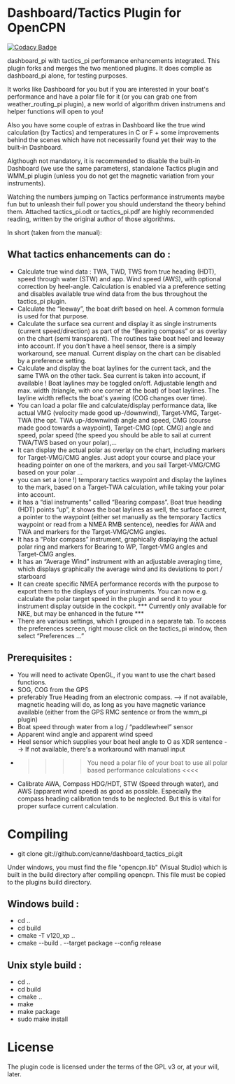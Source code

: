Dashboard/Tactics Plugin for OpenCPN
====================================

[![Codacy Badge](https://api.codacy.com/project/badge/Grade/23e5625c7b5a4aa4a3b3696b5a7795d2)](https://app.codacy.com/app/petri38-github/dashboard_tactics_pi?utm_source=github.com&utm_medium=referral&utm_content=canne/dashboard_tactics_pi&utm_campaign=Badge_Grade_Settings)

dashboard_pi with tactics_pi performance enhancements integrated.
This plugin forks and merges the two mentioned plugins.
It does complie as dashboard_pi alone, for testing purposes.

It works like Dashboard for you but if you are interested in
your boat's performance and have a polar file for it (or you
can grab one from weather_routing_pi plugin), a new world of
algorithm driven instrumens and helper functions will open to you!

Also you have some couple of extras in Dashboard like the true
wind calculation (by Tactics) and temperatures in C or F + some
improvements behind the scenes which have not necessarily found
yet their way to the built-in Dashboard.

Algthough not mandatory, it is recommended to disable the built-in
Dashboard (we use the same parameters), standalone Tactics plugin
and WMM_pi plugin (unless you do not get the magnetic variation
from your instruments).
    
Watching the numbers jumping on Tactics performance instruments
maybe fun but to unleash their full power you should understand
the theory behind them. Attached tactics_pi.odt or tactics_pi.pdf
are highly recommended reading, written by the original author
of those algorithms.

In short (taken from the manual):

What tactics enhancements can do :
----------------------------------
* Calculate true wind data : TWA, TWD, TWS from true heading (HDT), speed
  through water (STW) and app. Wind speed (AWS), with optional correction by heel-angle.
  Calculation is enabled via a preference setting and disables available true wind data
  from the bus throughout the tactics_pi plugin. 
* Calculate the “leeway”, the boat drift based on heel. A common formula is used for that purpose.
* Calculate the surface sea current and display it as single instruments (current speed/direction)
  as part of the “Bearing compass” or as overlay on the chart (semi transparent). The routines take
  boat heel and leeway into account.
  If you don't have a heel sensor, there is a simply workaround, see manual.
  Current display on the chart can be disabled by a preference setting.
* Calculate and display the boat laylines for the current tack, and the same TWA on the other tack.
  Sea current is taken into account, if available ! Boat laylines may be toggled on/off. 
  Adjustable length and max. width (triangle, with one corner at the boat) of boat laylines.
  The layline width reflects the boat's yawing (COG changes over time).
* You can load a polar file and calculate/display performance data, like actual VMG (velocity made good up-/downwind),
  Target-VMG, Target-TWA  (the opt. TWA up-/downwind) angle and speed, CMG (course made good towards a waypoint), Target-CMG
  (opt. CMG) angle and speed, polar speed (the speed you should be able to sail at current TWA/TWS based on your polar),...
* It can display the actual polar as overlay on the chart, including markers for Target-VMG/CMG angles.
  Just adopt your course and place your heading pointer on one of the markers, and you sail Target-VMG/CMG based on your polar ...
* you can set a (one !) temporary tactics waypoint and display the laylines to the mark, based on a Target-TWA calculation,
  while taking your polar into account.
* it has a “dial instruments” called “Bearing compass”. Boat true heading (HDT)  points “up”, it shows the boat laylines as well,
  the surface current, a pointer to the waypoint (either set manually as the temporary Tactics waypoint or read from a NMEA
  RMB sentence), needles for AWA and TWA and markers for the Target-VMG/CMG angles.
* It has a “Polar compass” instrument, graphically displaying the actual polar ring and markers for Bearing to WP,
  Target-VMG angles and Target-CMG angles.
* It has an “Average Wind” instrument with an adjustable averaging time, which displays graphically the average wind
  and its deviations to port / starboard
* It can create specific NMEA performance records with the purpose to export them to the displays of your instruments.
  You can now e.g. calculate the polar target speed in the plugin and send it to your instrument display outside in the cockpit.
  *** Currently only available for NKE, but may be enhanced in the future ***
* There are various settings, which I grouped in a separate tab. To access the preferences screen, right mouse click
  on the tactics_pi window, then select “Preferences ...”

Prerequisites :
---------------
* You will need to activate OpenGL, if you want to use the chart based functions.
* SOG, COG from the GPS
* preferably True Heading from an electronic compass.
  --> if not available, magnetic heading will do, as long as you have magnetic variance available (either from the GPS RMC
  sentence or from the wmm_pi plugin)
* Boat speed through water from a log / “paddlewheel” sensor
* Apparent wind angle and apparent wind speed
* Heel sensor which supplies your boat heel angle to O as XDR sentence
  --> If not available, there's a workaround with manual input
* >>>> You need a polar file of your boat to use all polar based performance calculations  <<<<
* Calibrate AWA, Compass HDG/HDT,  STW (Speed through water), and AWS (apparent wind speed) as good as possible.
  Especially the compass heading calibration tends to be neglected. But this is vital for proper surface current calculation.

Compiling
=========

* git clone git://github.com/canne/dashboard_tactics_pi.git

Under windows, you must find the file "opencpn.lib" (Visual Studio) which is built in the build directory after compiling opencpn. 
This file must be copied to the plugins build directory.

Windows build :
---------------
* cd ..
* cd build
* cmake  -T v120_xp ..
* cmake --build . --target package --config release

Unix style build :
------------------
* cd ..
* cd build
* cmake ..
* make
* make package
* sudo make install


License
=======
The plugin code is licensed under the terms of the GPL v3 or, at your will, later.
